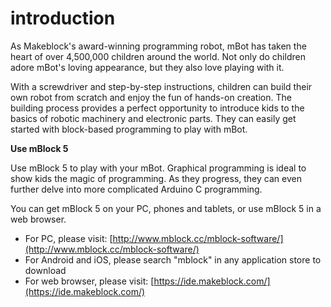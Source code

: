 # introduction

As Makeblock's award-winning programming robot, mBot has taken the heart of over 4,500,000 children around the world. Not only do children adore mBot's loving appearance, but they also love playing with it.

With a screwdriver and step-by-step instructions, children can build their own robot from scratch and enjoy the fun of hands-on creation. The building process provides a perfect opportunity to introduce kids to the basics of robotic machinery and electronic parts. They can easily get started with block-based programming to play with mBot.

**Use mBlock 5**

Use mBlock 5 to play with your mBot. Graphical programming is ideal to show kids the magic of programming. As they progress, they can even further delve into more complicated Arduino C programming.

You can get mBlock 5 on your PC, phones and tablets, or use mBlock 5 in a web browser.

* For PC, please visit: [http://www.mblock.cc/mblock-software/](http://www.mblock.cc/mblock-software/)
* For Android and iOS, please search "mblock" in any application store to download
* For web browser, please visit: [https://ide.makeblock.com/](https://ide.makeblock.com/)

